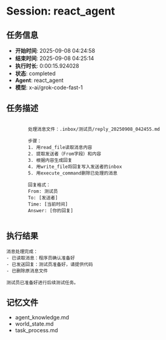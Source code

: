 # Session: react_agent

## 任务信息
- **开始时间**: 2025-09-08 04:24:58
- **结束时间**: 2025-09-08 04:25:14
- **执行时长**: 0:00:15.924028
- **状态**: completed
- **Agent**: react_agent
- **模型**: x-ai/grok-code-fast-1

## 任务描述
```

        处理消息文件：.inbox/测试员/reply_20250908_042455.md
        
        步骤：
        1. 用read_file读取消息内容
        2. 提取发送者（From字段）和内容
        3. 根据内容生成回复
        4. 用write_file将回复写入发送者的inbox
        5. 用execute_command删除已处理的消息
        
        回复格式：
        From: 测试员
        To: [发送者]
        Time: [当前时间]
        Answer: [你的回复]
        
```

## 执行结果
```
消息处理完成：
- 已读取消息：程序员确认准备好
- 已发送回复：测试员准备好，请提供代码
- 已删除原消息文件

测试员已准备好进行后续测试任务。
```

## 记忆文件
- agent_knowledge.md
- world_state.md  
- task_process.md

